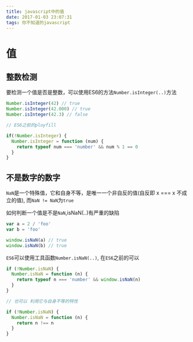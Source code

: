 ```yaml
---
title: javascript中的值
date: 2017-01-03 23:07:31
tags: 你不知道的javascript
---
```


# 值

## 整数检测

要检测一个值是否是整数，可以使用ES6的方法`Number.isInteger(..)`方法

``` javascript
Number.isInteger(42) // true
Number.isInteger(42.000) // true
Number.isInteger(42.3) // false

// ES6之前的ployfill

if(!Number.isInteger) {
  Number.isInteger = function (num) {
    return typeof num === 'number' && num % 1 == 0
  }
}
```

## 不是数字的数字

`NaN`是一个特殊值，它和自身不等，是唯一一个非自反的值(自反即 x === x 不成立的值), 而`NaN != NaN`为`true`

如何判断一个值是不是`NaN`,isNaN(..)有严重的缺陷

```javascript
var a = 2 / 'foo'
var b = 'foo'

window.isNaN(a) // true
window.isNaN(b) // true
```

`ES6`可以使用工具函数`Number.isNaN(..)`, 在`ES6`之前的可以

``` javascript
if (!Number.isNaN) {
  Number.isNaN = function (n) {
    return typeof n === 'number' && window.isNaN(n)
  }
}

// 也可以 利用它与自身不等的特性

if (!Number.isNaN) {
  Number.isNaN = function (n) {
    return n !== n
  }
}
```
